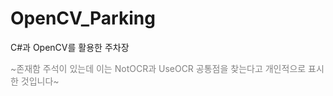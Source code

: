 # OpenCV_Parking
C#과 OpenCV를 활용한 주차장   
  
  
  
<span style="color:gray">~존재함 주석이 있는데 이는 NotOCR과 UseOCR 공통점을 찾는다고 개인적으로 표시한 것입니다~
</span>
